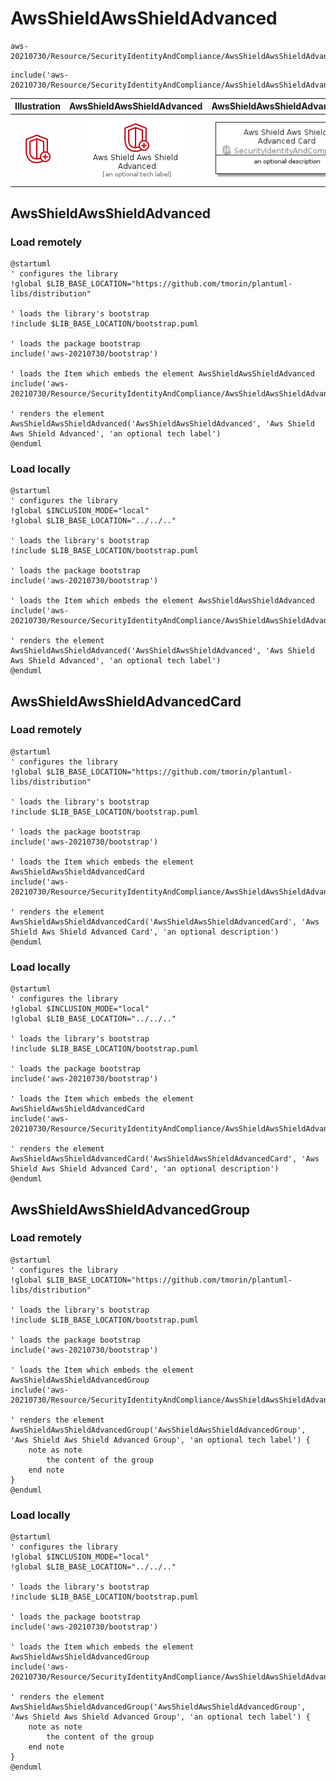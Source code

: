 # AwsShieldAwsShieldAdvanced


```text
aws-20210730/Resource/SecurityIdentityAndCompliance/AwsShieldAwsShieldAdvanced
```

```text
include('aws-20210730/Resource/SecurityIdentityAndCompliance/AwsShieldAwsShieldAdvanced')
```



| Illustration | AwsShieldAwsShieldAdvanced | AwsShieldAwsShieldAdvancedCard | AwsShieldAwsShieldAdvancedGroup |
| :---: | :---: | :---: | :---: |
| ![illustration for Illustration](../../../aws-20210730/Resource/SecurityIdentityAndCompliance/AwsShieldAwsShieldAdvanced.png) | ![illustration for AwsShieldAwsShieldAdvanced](../../../aws-20210730/Resource/SecurityIdentityAndCompliance/AwsShieldAwsShieldAdvanced.Local.png) | ![illustration for AwsShieldAwsShieldAdvancedCard](../../../aws-20210730/Resource/SecurityIdentityAndCompliance/AwsShieldAwsShieldAdvancedCard.Local.png) | ![illustration for AwsShieldAwsShieldAdvancedGroup](../../../aws-20210730/Resource/SecurityIdentityAndCompliance/AwsShieldAwsShieldAdvancedGroup.Local.png) |




## AwsShieldAwsShieldAdvanced

### Load remotely
```plantuml
@startuml
' configures the library
!global $LIB_BASE_LOCATION="https://github.com/tmorin/plantuml-libs/distribution"

' loads the library's bootstrap
!include $LIB_BASE_LOCATION/bootstrap.puml

' loads the package bootstrap
include('aws-20210730/bootstrap')

' loads the Item which embeds the element AwsShieldAwsShieldAdvanced
include('aws-20210730/Resource/SecurityIdentityAndCompliance/AwsShieldAwsShieldAdvanced')

' renders the element
AwsShieldAwsShieldAdvanced('AwsShieldAwsShieldAdvanced', 'Aws Shield Aws Shield Advanced', 'an optional tech label')
@enduml
```

### Load locally
```plantuml
@startuml
' configures the library
!global $INCLUSION_MODE="local"
!global $LIB_BASE_LOCATION="../../.."

' loads the library's bootstrap
!include $LIB_BASE_LOCATION/bootstrap.puml

' loads the package bootstrap
include('aws-20210730/bootstrap')

' loads the Item which embeds the element AwsShieldAwsShieldAdvanced
include('aws-20210730/Resource/SecurityIdentityAndCompliance/AwsShieldAwsShieldAdvanced')

' renders the element
AwsShieldAwsShieldAdvanced('AwsShieldAwsShieldAdvanced', 'Aws Shield Aws Shield Advanced', 'an optional tech label')
@enduml
```

## AwsShieldAwsShieldAdvancedCard

### Load remotely
```plantuml
@startuml
' configures the library
!global $LIB_BASE_LOCATION="https://github.com/tmorin/plantuml-libs/distribution"

' loads the library's bootstrap
!include $LIB_BASE_LOCATION/bootstrap.puml

' loads the package bootstrap
include('aws-20210730/bootstrap')

' loads the Item which embeds the element AwsShieldAwsShieldAdvancedCard
include('aws-20210730/Resource/SecurityIdentityAndCompliance/AwsShieldAwsShieldAdvanced')

' renders the element
AwsShieldAwsShieldAdvancedCard('AwsShieldAwsShieldAdvancedCard', 'Aws Shield Aws Shield Advanced Card', 'an optional description')
@enduml
```

### Load locally
```plantuml
@startuml
' configures the library
!global $INCLUSION_MODE="local"
!global $LIB_BASE_LOCATION="../../.."

' loads the library's bootstrap
!include $LIB_BASE_LOCATION/bootstrap.puml

' loads the package bootstrap
include('aws-20210730/bootstrap')

' loads the Item which embeds the element AwsShieldAwsShieldAdvancedCard
include('aws-20210730/Resource/SecurityIdentityAndCompliance/AwsShieldAwsShieldAdvanced')

' renders the element
AwsShieldAwsShieldAdvancedCard('AwsShieldAwsShieldAdvancedCard', 'Aws Shield Aws Shield Advanced Card', 'an optional description')
@enduml
```

## AwsShieldAwsShieldAdvancedGroup

### Load remotely
```plantuml
@startuml
' configures the library
!global $LIB_BASE_LOCATION="https://github.com/tmorin/plantuml-libs/distribution"

' loads the library's bootstrap
!include $LIB_BASE_LOCATION/bootstrap.puml

' loads the package bootstrap
include('aws-20210730/bootstrap')

' loads the Item which embeds the element AwsShieldAwsShieldAdvancedGroup
include('aws-20210730/Resource/SecurityIdentityAndCompliance/AwsShieldAwsShieldAdvanced')

' renders the element
AwsShieldAwsShieldAdvancedGroup('AwsShieldAwsShieldAdvancedGroup', 'Aws Shield Aws Shield Advanced Group', 'an optional tech label') {
    note as note
        the content of the group
    end note
}
@enduml
```

### Load locally
```plantuml
@startuml
' configures the library
!global $INCLUSION_MODE="local"
!global $LIB_BASE_LOCATION="../../.."

' loads the library's bootstrap
!include $LIB_BASE_LOCATION/bootstrap.puml

' loads the package bootstrap
include('aws-20210730/bootstrap')

' loads the Item which embeds the element AwsShieldAwsShieldAdvancedGroup
include('aws-20210730/Resource/SecurityIdentityAndCompliance/AwsShieldAwsShieldAdvanced')

' renders the element
AwsShieldAwsShieldAdvancedGroup('AwsShieldAwsShieldAdvancedGroup', 'Aws Shield Aws Shield Advanced Group', 'an optional tech label') {
    note as note
        the content of the group
    end note
}
@enduml
```

